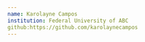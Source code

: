 ```yaml
---
name: Karolayne Campos
institution: Federal University of ABC
github:https://github.com/karolaynecampos
---
```

